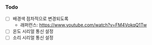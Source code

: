 ### Todo

- [ ] 배경색 점차적으로 변경되도록 
  -  래퍼런스: https://www.youtube.com/watch?v=FM4VokqQ1Tw 
- [ ] 온도 시리얼 통신 설정 
- [ ] 소리 시리얼 통신 설정